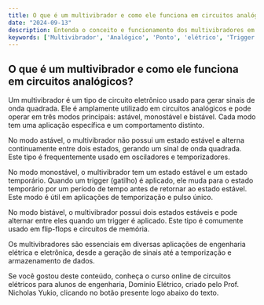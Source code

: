 ```yaml
---
title: O que é um multivibrador e como ele funciona em circuitos analógicos?
date: "2024-09-13"
description: Entenda o conceito e funcionamento dos multivibradores em circuitos analógicos.
keywords: ['Multivibrador', 'Analógico', 'Ponto', 'elétrico', 'Trigger', 'Conversor', 'Resposta']
---
```


## O que é um multivibrador e como ele funciona em circuitos analógicos?

Um multivibrador é um tipo de circuito eletrônico usado para gerar sinais de onda quadrada. Ele é amplamente utilizado em circuitos analógicos e pode operar em três modos principais: astável, monostável e bistável. Cada modo tem uma aplicação específica e um comportamento distinto.

No modo astável, o multivibrador não possui um estado estável e alterna continuamente entre dois estados, gerando um sinal de onda quadrada. Este tipo é frequentemente usado em osciladores e temporizadores.

No modo monostável, o multivibrador tem um estado estável e um estado temporário. Quando um trigger (gatilho) é aplicado, ele muda para o estado temporário por um período de tempo antes de retornar ao estado estável. Este modo é útil em aplicações de temporização e pulso único.

No modo bistável, o multivibrador possui dois estados estáveis e pode alternar entre eles quando um trigger é aplicado. Este tipo é comumente usado em flip-flops e circuitos de memória.

Os multivibradores são essenciais em diversas aplicações de engenharia elétrica e eletrônica, desde a geração de sinais até a temporização e armazenamento de dados.

Se você gostou deste conteúdo, conheça o curso online de circuitos elétricos para alunos de engenharia, Domínio Elétrico, criado pelo Prof. Nicholas Yukio, clicando no botão presente logo abaixo do texto.